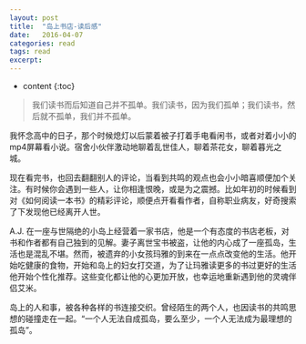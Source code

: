 ```yaml
---
layout: post
title:  "岛上书店-读后感"
date:   2016-04-07
categories: read
tags: read
excerpt: 
---
```

* content
{:toc}

> 我们读书而后知道自己并不孤单。我们读书，因为我们孤单；我们读书，然后就不孤单，我们并不孤单。

我怀念高中的日子，那个时候熄灯以后蒙着被子打着手电看闲书，或者对着小小的mp4屏幕看小说。宿舍小伙伴激动地聊着乱世佳人，聊着茶花女，聊着暮光之城。

现在看完书，也回去翻翻别人的评论，当看到共鸣的观点也会小小暗喜顺便加个关注。有时候你会遇到一些人，让你相逢恨晚，或是为之震撼。比如年初的时候看到对《如何阅读一本书》的精彩评论，顺便点开看看作者，自称职业病友，好奇搜索了下发现他已经离开人世。

A.J. 在一座与世隔绝的小岛上经营着一家书店，他是一个有态度的书店老板，对书和作者都有自己独到的见解。妻子离世宝书被盗，让他的内心成了一座孤岛，生活也是混乱不堪。然而，被遗弃的小女孩玛雅的到来在一点点改变他的生活。他开始吃健康的食物，开始和岛上的妇女打交道，为了让玛雅读更多的书过更好的生活他开始个性化推荐。这些变化都让他的心更加开放，也幸运地重新遇到他的灵魂伴侣艾米。

岛上的人和事，被各种各样的书连接交织。曾经陌生的两个人，也因读书的共鸣思想的碰撞走在一起。“一个人无法自成孤岛，要么至少，一个人无法成为最理想的孤岛”。